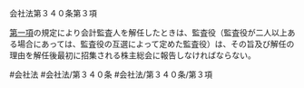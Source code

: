会社法第３４０条第３項

[第一項](会社法＿＿＿＿第３４０条第１項)の規定により会計監査人を解任したときは、監査役（監査役が二人以上ある場合にあっては、監査役の互選によって定めた監査役）は、その旨及び解任の理由を解任後最初に招集される株主総会に報告しなければならない。

#会社法
#会社法/第３４０条
#会社法/第３４０条/第３項
